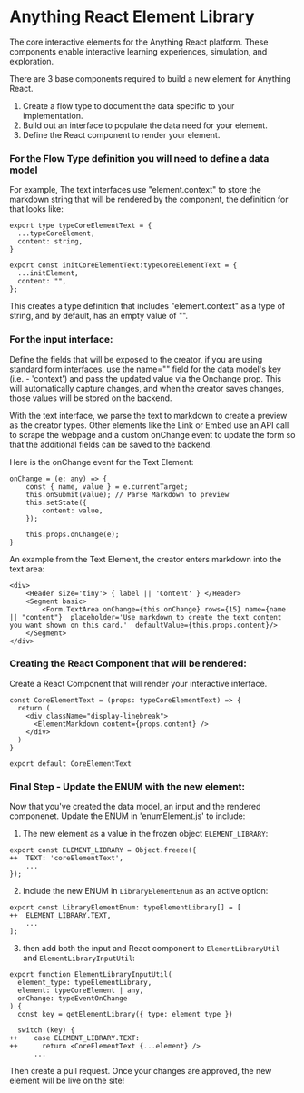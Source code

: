 # Anything React Element Library
The core interactive elements for the Anything React platform. These components enable interactive learning experiences, simulation, and exploration.


There are 3 base components required to build a new element for Anything React.

1. Create a flow type to document the data specific to your implementation.
2. Build out an interface to populate the data need for your element.
3. Define the React component to render your element.



### For the Flow Type definition you will need to define a data model

For example, The text interfaces use "element.context" to store the markdown string that will be rendered by the component, the definition for that looks like:

```JSX
export type typeCoreElementText = {
  ...typeCoreElement,
  content: string,
}

export const initCoreElementText:typeCoreElementText = {
  ...initElement,
  content: "",
};

```

This creates a type definition that includes "element.context" as a type of string, and by default, has an empty value of "".


### For the input interface:
Define the fields that will be exposed to the creator, if you are using standard form interfaces, use the name="" field for the data model's key (i.e. - 'context') and pass the updated value via the Onchange prop. This will automatically capture changes, and when the creator saves changes, those values will be stored on the backend. 

With the text interface, we parse the text to markdown to create a preview as the creator types. Other elements like the Link or Embed use an API call to scrape the webpage and a custom onChange event to update the form so that the additional fields can be saved to the backend.

Here is the onChange event for the Text Element:

```JSX
onChange = (e: any) => {
    const { name, value } = e.currentTarget;
    this.onSubmit(value); // Parse Markdown to preview
    this.setState({
        content: value,
    });

    this.props.onChange(e);
}
```

An example from the Text Element, the creator enters markdown into the text area:
```JSX
<div>
    <Header size='tiny'> { label || 'Content' } </Header>
    <Segment basic>
        <Form.TextArea onChange={this.onChange} rows={15} name={name || "content"}  placeholder='Use markdown to create the text content you want shown on this card.'  defaultValue={this.props.content}/>
    </Segment>
</div>
```


### Creating the React Component that will be rendered:
Create a React Component that will render your interactive interface.


```JSX
const CoreElementText = (props: typeCoreElementText) => {
  return (
    <div className="display-linebreak">
      <ElementMarkdown content={props.content} />
    </div>
  )
}

export default CoreElementText
```



### Final Step - Update the ENUM with the new element:
Now that you've created the data model, an input and the rendered componenet. Update the ENUM in 'enumElement.js' to include:
1. The new element as a value in the frozen object `ELEMENT_LIBRARY`:
```JSX
export const ELEMENT_LIBRARY = Object.freeze({
++  TEXT: 'coreElementText',
    ...
});
```
2. Include the new ENUM in `LibraryElementEnum` as an active option:
```JSX
export const LibraryElementEnum: typeElementLibrary[] = [
++  ELEMENT_LIBRARY.TEXT,
    ...
];
```
 
3. then add both the input and React component to `ElementLibraryUtil` and `ElementLibraryInputUtil`:

```JSX
export function ElementLibraryInputUtil(
  element_type: typeElementLibrary,
  element: typeCoreElement | any,
  onChange: typeEventOnChange
) {
  const key = getElementLibrary({ type: element_type })

  switch (key) {
++    case ELEMENT_LIBRARY.TEXT:
++      return <CoreElementText {...element} />
      ...
```    

Then create a pull request. Once your changes are approved, the new element will be live on the site!